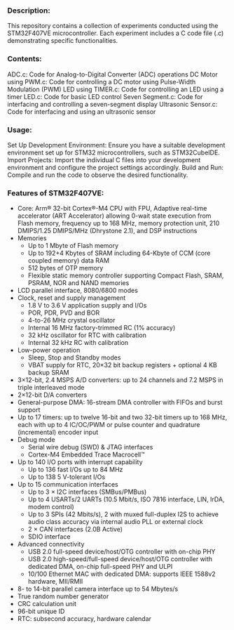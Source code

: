 ### Description:
This repository contains a collection of experiments conducted using the STM32F407VE 
microcontroller. Each experiment includes a C code file (.c) demonstrating specific 
functionalities.

### Contents:
ADC.c: Code for Analog-to-Digital Converter (ADC) operations
DC Motor using PWM.c: Code for controlling a DC motor using Pulse-Width Modulation (PWM)
LED using TIMER.c: Code for controlling an LED using a timer
LED.c: Code for basic LED control
Seven Segment.c: Code for interfacing and controlling a seven-segment display
Ultrasonic Sensor.c: Code for interfacing and using an ultrasonic sensor

### Usage:
Set Up Development Environment: Ensure you have a suitable development environment set up for 
STM32 microcontrollers, such as STM32CubeIDE.
Import Projects: Import the individual C files into your development environment and configure the 
project settings accordingly.
Build and Run: Compile and run the code to observe the desired functionality.

### Features of STM32F407VE:
- Core: Arm® 32-bit Cortex®-M4 CPU with FPU, Adaptive real-time accelerator (ART Accelerator) allowing 0-wait state execution from Flash memory, frequency up to 168 MHz, memory protection unit, 210 DMIPS/1.25 DMIPS/MHz (Dhrystone 2.1), and DSP instructions 
- Memories
  -  Up to 1 Mbyte of Flash memory
  - Up to 192+4 Kbytes of SRAM including 64-Kbyte of CCM (core coupled memory) data RAM
  - 512 bytes of OTP memory
  - Flexible static memory controller supporting Compact Flash, SRAM, PSRAM, NOR and NAND memories
- LCD parallel interface, 8080/6800 modes
- Clock, reset and supply management
  - 1.8 V to 3.6 V application supply and I/Os
  - POR, PDR, PVD and BOR
  - 4-to-26 MHz crystal oscillator
  - Internal 16 MHz factory-trimmed RC (1% accuracy)
  - 32 kHz oscillator for RTC with calibration
  - Internal 32 kHz RC with calibration
- Low-power operation
  - Sleep, Stop and Standby modes
  - VBAT supply for RTC, 20×32 bit backup registers + optional 4 KB backup SRAM
- 3×12-bit, 2.4 MSPS A/D converters: up to 24 channels and 7.2 MSPS in triple interleaved mode
- 2×12-bit D/A converters
- General-purpose DMA: 16-stream DMA controller with FIFOs and burst support
- Up to 17 timers: up to twelve 16-bit and two 32-bit timers up to 168 MHz, each with up to 4 IC/OC/PWM or pulse counter and quadrature (incremental) encoder input
- Debug mode
  - Serial wire debug (SWD) & JTAG interfaces
  - Cortex-M4 Embedded Trace Macrocell™
- Up to 140 I/O ports with interrupt capability
  - Up to 136 fast I/Os up to 84 MHz
  - Up to 138 5 V-tolerant I/Os
- Up to 15 communication interfaces
  - Up to 3 × I2C interfaces (SMBus/PMBus)
  - Up to 4 USARTs/2 UARTs (10.5 Mbit/s, ISO 7816 interface, LIN, IrDA, modem control)
  - Up to 3 SPIs (42 Mbits/s), 2 with muxed full-duplex I2S to achieve audio class accuracy via internal audio PLL or external clock
  - 2 × CAN interfaces (2.0B Active)
  - SDIO interface
- Advanced connectivity
  - USB 2.0 full-speed device/host/OTG controller with on-chip PHY
  - USB 2.0 high-speed/full-speed device/host/OTG controller with dedicated DMA, on-chip full-speed PHY and ULPI
  - 10/100 Ethernet MAC with dedicated DMA: supports IEEE 1588v2 hardware, MII/RMII
- 8- to 14-bit parallel camera interface up to 54 Mbytes/s
- True random number generator
- CRC calculation unit
- 96-bit unique ID
- RTC: subsecond accuracy, hardware calendar
